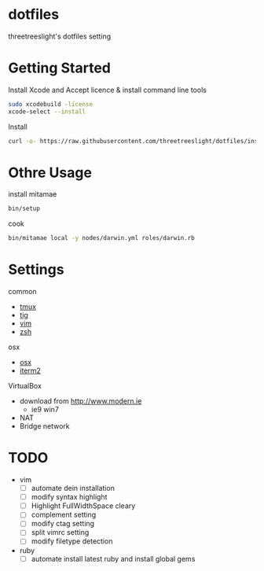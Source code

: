 # dotfiles

threetreeslight's dotfiles setting

# Getting Started

Install Xcode and Accept licence & install command line tools

```bash
sudo xcodebuild -license
xcode-select --install
```

Install

```bash
curl -o- https://raw.githubusercontent.com/threetreeslight/dotfiles/install | bash
```

# Othre Usage

install mitamae

```bash
bin/setup
```

cook

```bash
bin/mitamae local -y nodes/darwin.yml roles/darwin.rb
```

# Settings

common
- [tmux](docs/tmux.md)
- [tig](docs/tig.md)
- [vim](docs/vim.md)
- [zsh](docs/zsh.md)

osx
- [osx](docs/osx.md)
- [iterm2](docs/iterm2.md)

VirtualBox

- download from <http://www.modern.ie>
  - ie9 win7
- NAT
- Bridge network

# TODO

- vim
  - [ ] automate dein installation
  - [ ] modify syntax highlight
  - [ ] Highlight FullWidthSpace cleary
  - [ ] complement setting
  - [ ] modify ctag setting
  - [ ] split vimrc setting
  - [ ] modify filetype detection
- ruby
  - [ ] automate install latest ruby and install global gems
